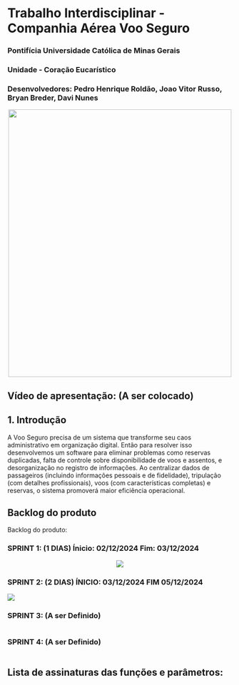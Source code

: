 # Trabalho Interdisciplinar - Companhia Aérea Voo Seguro
### Pontifícia Universidade Católica de Minas Gerais 
### Unidade - Coração Eucarístico
### Desenvolvedores: Pedro Henrique Roldão, Joao Vitor Russo, Bryan Breder, Davi Nunes

<div align="center">
<img src = "https://github.com/user-attachments/assets/58467434-67b1-4cfc-8cbf-e8b4f565a894" width="500px" height="600px">
</div>

## Vídeo de apresentação: **(A ser colocado)**

## 1. Introdução 

A Voo Seguro precisa de um sistema que transforme seu caos administrativo em organização digital. Então para resolver isso desenvolvemos um software para eliminar problemas como reservas duplicadas, falta de controle sobre disponibilidade de voos e assentos, e desorganização no registro de informações. Ao centralizar dados de passageiros (incluindo informações pessoais e de fidelidade), tripulação (com detalhes profissionais), voos (com características completas) e reservas, o sistema promoverá maior eficiência operacional.


## Backlog do produto
Backlog do produto: 

 

### SPRINT 1: (1 DIAS)  Ínicio: 02/12/2024 Fim: 03/12/2024
<div align="center">
 <img src = "https://github.com/user-attachments/assets/de9cc130-bbd3-4db1-8c1d-56b4b5a700ec" >
</div>

 

### SPRINT 2: (2 DIAS) ÍNICIO: 03/12/2024 FIM 05/12/2024  

 

 <img src = "https://github.com/user-attachments/assets/0b2a0c07-d4a9-408a-aa82-95182f9ece50">

 

 

### SPRINT 3: (A ser Definido) 

  
<img src = "" >
 

### SPRINT 4: (A ser Definido) 

 <img src = "" >

 

## Lista de assinaturas das funções e parâmetros: 
